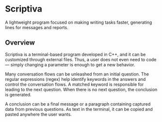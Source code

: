 # Scriptiva

A lightweight program focused on making writing tasks faster, generating lines for messages and reports.

## Overview

Scriptiva is a terminal-based program developed in C++, and it can be customized through external files. Thus, a user does not even need to code — simply changing a parameter is enough to get a new behavior.

Many conversation flows can be unleashed from an initial question. The regular expressions (regex) help identify keywords in the answers and control the conversation flows. A matched keyword is responsible for leading to the next question. When there is no next question, the conclusion is generated.

A conclusion can be a final message or a paragraph containing captured data from previous questions. As text in the terminal, it can be copied and pasted anywhere the user wants.